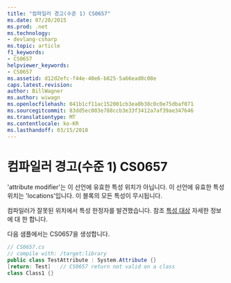 ```yaml
---
title: "컴파일러 경고(수준 1) CS0657"
ms.date: 07/20/2015
ms.prod: .net
ms.technology:
- devlang-csharp
ms.topic: article
f1_keywords:
- CS0657
helpviewer_keywords:
- CS0657
ms.assetid: d12d2efc-f44e-40e6-b825-5a66ead0c08e
caps.latest.revision: 
author: BillWagner
ms.author: wiwagn
ms.openlocfilehash: 041b1cf11ac152001cb3ea0b38c0c0e75dbaf071
ms.sourcegitcommit: 83dd5ec003e788ccb3e33f3412a7af39ae347646
ms.translationtype: MT
ms.contentlocale: ko-KR
ms.lasthandoff: 03/15/2018
---
```

# <a name="compiler-warning-level-1-cs0657"></a>컴파일러 경고(수준 1) CS0657
'attribute modifier'는 이 선언에 유효한 특성 위치가 아닙니다. 이 선언에 유효한 특성 위치는 'locations'입니다. 이 블록의 모든 특성이 무시됩니다.  
  
 컴파일러가 잘못된 위치에서 특성 한정자를 발견했습니다. 참조 [특성 대상](http://msdn.microsoft.com/library/59a261f0-1cfb-4aa5-b610-6b735389882c) 자세한 정보에 대 한 합니다.  
  
 다음 샘플에서는 CS0657을 생성합니다.  
  
```csharp  
// CS0657.cs  
// compile with: /target:library  
public class TestAttribute : System.Attribute {}  
[return: Test]   // CS0657 return not valid on a class  
class Class1 {}  
```
